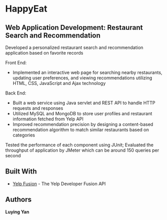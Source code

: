 # HappyEat

## Web Application Development: Restaurant Search and Recommendation

Developed a personalized restaurant search and recommendation application based on favorite records

Front End:
-	Implemented an interactive web page for searching nearby restaurants, updating user preferences, and viewing recommendations utilizing HTML, CSS, JavaScript and Ajax technology
	
Back End:
-	Built a web service using Java servlet and REST API to handle HTTP requests and responses
-	Utilized MySQL and MongoDB to store user profiles and restaurant information fetched from Yelp API
-	Improved recommendation precision by designing a content-based recommendation algorithm to match similar restaurants based on categories

Tested the performance of each component using JUnit; Evaluated the throughput of application by JMeter which can be around 150 queries per second   
	

## Built With

* [Yelp Fusion](https://www.yelp.com/developers/documentation/v2) - The Yelp Developer Fusion API


## Authors

**Luying Yan**
